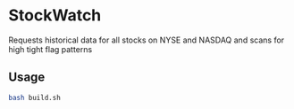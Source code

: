 # StockWatch

Requests historical data for all stocks on NYSE and NASDAQ and scans for high tight flag patterns

## Usage

```bash
bash build.sh
```
